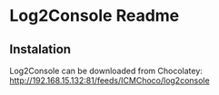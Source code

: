 # Log2Console Readme

## Instalation

Log2Console can be downloaded from Chocolatey: <http://192.168.15.132:81/feeds/ICMChoco/log2console>